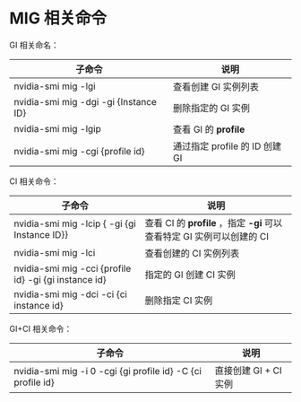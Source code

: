 # MIG 相关命令

GI 相关命名：

| 子命令                                  | 说明                          |
| --------------------------------------- | ----------------------------- |
| nvidia-smi mig -lgi                   | 查看创建 GI 实例列表          |
| nvidia-smi mig -dgi -gi {Instance ID} | 删除指定的 GI 实例            |
| nvidia-smi mig -lgip                  | 查看 GI 的 __profile__           |
| nvidia-smi mig -cgi {profile id}      | 通过指定 profile 的 ID 创建 GI |

CI 相关命令：

| 子命令                                                  | 说明                                                         |
| ------------------------------------------------------- | ------------------------------------------------------------ |
| nvidia-smi mig -lcip  { -gi {gi Instance ID}}         | 查看 CI 的 __profile__ ，指定 __-gi__ 可以查看特定 GI 实例可以创建的 CI |
| nvidia-smi mig -lci                                   | 查看创建的 CI 实例列表                                       |
| nvidia-smi mig -cci {profile id} -gi {gi instance id} | 指定的 GI 创建 CI 实例                                       |
| nvidia-smi mig -dci -ci {ci instance id}              | 删除指定 CI 实例                                             |

GI+CI 相关命令：

| 子命令                                                       | 说明                 |
| ------------------------------------------------------------ | -------------------- |
| nvidia-smi mig -i 0 -cgi {gi profile id} -C {ci profile id} | 直接创建 GI + CI 实例 |
